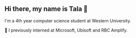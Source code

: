 ## Hi there, my name is Tala 👋

I'm a 4th year computer science student at Western University.

🏦 I previously interned at Microsoft, Ubisoft and RBC Amplify.

